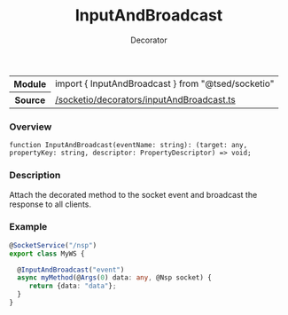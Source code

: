 
<header class="symbol-info-header"><h1 id="inputandbroadcast">InputAndBroadcast</h1><label class="symbol-info-type-label decorator">Decorator</label></header>
<!-- summary -->
<section class="symbol-info"><table class="is-full-width"><tbody><tr><th>Module</th><td><div class="lang-typescript"><span class="token keyword">import</span> { InputAndBroadcast }&nbsp;<span class="token keyword">from</span>&nbsp;<span class="token string">"@tsed/socketio"</span></div></td></tr><tr><th>Source</th><td><a href="https://github.com/Romakita/ts-express-decorators/blob/v4.13.5/src//socketio/decorators/inputAndBroadcast.ts#L0-L0">/socketio/decorators/inputAndBroadcast.ts</a></td></tr></tbody></table></section>
<!-- overview -->


### Overview


<pre><code class="typescript-lang ">function <span class="token function">InputAndBroadcast</span><span class="token punctuation">(</span>eventName<span class="token punctuation">:</span> <span class="token keyword">string</span><span class="token punctuation">)</span><span class="token punctuation">:</span> <span class="token punctuation">(</span>target<span class="token punctuation">:</span> <span class="token keyword">any</span><span class="token punctuation">,</span> propertyKey<span class="token punctuation">:</span> <span class="token keyword">string</span><span class="token punctuation">,</span> descriptor<span class="token punctuation">:</span> PropertyDescriptor<span class="token punctuation">)</span> => <span class="token keyword">void</span><span class="token punctuation">;</span></code></pre>


<!-- Parameters -->

<!-- Description -->


### Description

Attach the decorated method to the socket event and broadcast the response to all clients.

### Example

```typescript
@SocketService("/nsp")
export class MyWS {

  @InputAndBroadcast("event")
  async myMethod(@Args(0) data: any, @Nsp socket) {
     return {data: "data"};
  }
}
```

<!-- Members -->

